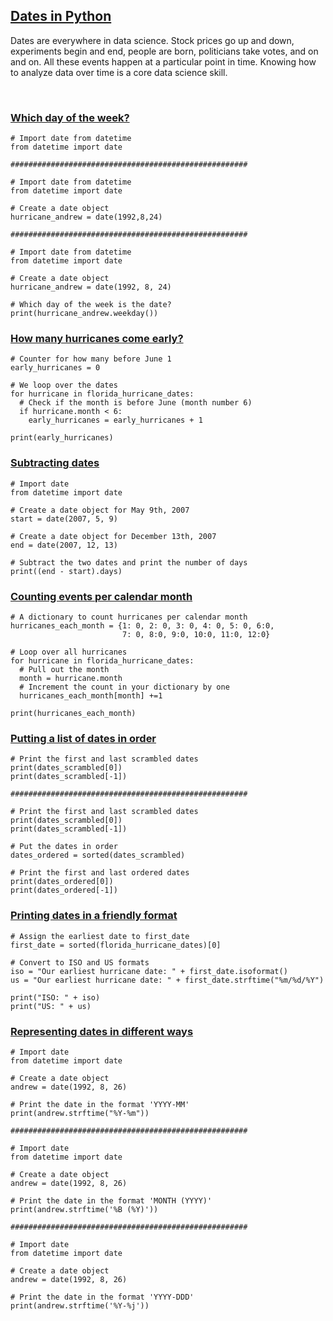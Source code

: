 ## [Dates in Python](https://campus.datacamp.com/courses/working-with-dates-and-times-in-python/dates-and-calendars)

Dates are everywhere in data science. Stock prices go up and down, experiments begin and end, people are born, politicians take votes, and on and on. All these events happen at a particular point in time. Knowing how to analyze data over time is a core data science skill. 

<br>

### [Which day of the week?](https://campus.datacamp.com/courses/working-with-dates-and-times-in-python/dates-and-calendars?ex=2)

```
# Import date from datetime
from datetime import date

#####################################################

# Import date from datetime
from datetime import date

# Create a date object
hurricane_andrew = date(1992,8,24)

#####################################################

# Import date from datetime
from datetime import date

# Create a date object
hurricane_andrew = date(1992, 8, 24)

# Which day of the week is the date?
print(hurricane_andrew.weekday())
```

### [How many hurricanes come early?](https://campus.datacamp.com/courses/working-with-dates-and-times-in-python/dates-and-calendars?ex=3)

```
# Counter for how many before June 1
early_hurricanes = 0

# We loop over the dates
for hurricane in florida_hurricane_dates:
  # Check if the month is before June (month number 6)
  if hurricane.month < 6:
    early_hurricanes = early_hurricanes + 1
    
print(early_hurricanes)
```

### [Subtracting dates](https://campus.datacamp.com/courses/working-with-dates-and-times-in-python/dates-and-calendars?ex=5)

```
# Import date
from datetime import date

# Create a date object for May 9th, 2007
start = date(2007, 5, 9)

# Create a date object for December 13th, 2007
end = date(2007, 12, 13)

# Subtract the two dates and print the number of days
print((end - start).days)
```

### [Counting events per calendar month](https://campus.datacamp.com/courses/working-with-dates-and-times-in-python/dates-and-calendars?ex=6)

```
# A dictionary to count hurricanes per calendar month
hurricanes_each_month = {1: 0, 2: 0, 3: 0, 4: 0, 5: 0, 6:0,
		  				 7: 0, 8:0, 9:0, 10:0, 11:0, 12:0}

# Loop over all hurricanes
for hurricane in florida_hurricane_dates:
  # Pull out the month
  month = hurricane.month
  # Increment the count in your dictionary by one
  hurricanes_each_month[month] +=1
  
print(hurricanes_each_month)
```

### [Putting a list of dates in order](https://campus.datacamp.com/courses/working-with-dates-and-times-in-python/dates-and-calendars?ex=7)

```
# Print the first and last scrambled dates
print(dates_scrambled[0])
print(dates_scrambled[-1])

#####################################################

# Print the first and last scrambled dates
print(dates_scrambled[0])
print(dates_scrambled[-1])

# Put the dates in order
dates_ordered = sorted(dates_scrambled)

# Print the first and last ordered dates
print(dates_ordered[0])
print(dates_ordered[-1])

```

### [Printing dates in a friendly format](https://campus.datacamp.com/courses/working-with-dates-and-times-in-python/dates-and-calendars?ex=9)

```
# Assign the earliest date to first_date
first_date = sorted(florida_hurricane_dates)[0]

# Convert to ISO and US formats
iso = "Our earliest hurricane date: " + first_date.isoformat()
us = "Our earliest hurricane date: " + first_date.strftime("%m/%d/%Y")

print("ISO: " + iso)
print("US: " + us)
```

### [Representing dates in different ways](https://campus.datacamp.com/courses/working-with-dates-and-times-in-python/dates-and-calendars?ex=10)

```
# Import date
from datetime import date

# Create a date object
andrew = date(1992, 8, 26)

# Print the date in the format 'YYYY-MM'
print(andrew.strftime("%Y-%m"))

#####################################################

# Import date
from datetime import date

# Create a date object
andrew = date(1992, 8, 26)

# Print the date in the format 'MONTH (YYYY)'
print(andrew.strftime('%B (%Y)'))

#####################################################

# Import date
from datetime import date

# Create a date object
andrew = date(1992, 8, 26)

# Print the date in the format 'YYYY-DDD'
print(andrew.strftime('%Y-%j'))
```